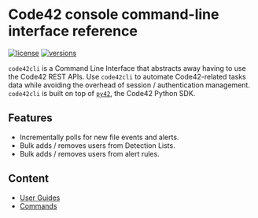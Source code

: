 # Code42 console command-line interface reference

[![license](https://img.shields.io/pypi/l/py42.svg)](https://pypi.org/project/py42/)
[![versions](https://img.shields.io/pypi/pyversions/py42.svg)](https://pypi.org/project/py42/)

`code42cli` is a Command Line Interface that abstracts away having to use the Code42 REST APIs. Use `code42cli` to 
automate Code42-related tasks data while avoiding the overhead of session / authentication management. `code42cli` is 
built on top of [`py42`](https://github.com/code42/py42), the Code42 Python SDK.

## Features

* Incrementally polls for new file events and alerts.
* Bulk adds / removes users from Detection Lists.
* Bulk adds / removes users from alert rules.

## Content

* [User Guides](guides.md)
* [Commands](commands.md)
